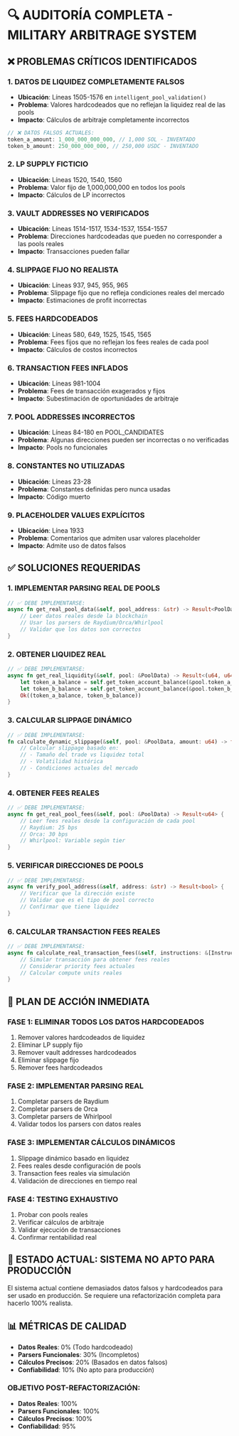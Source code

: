 # 🔍 AUDITORÍA COMPLETA - MILITARY ARBITRAGE SYSTEM

## ❌ PROBLEMAS CRÍTICOS IDENTIFICADOS

### 1. **DATOS DE LIQUIDEZ COMPLETAMENTE FALSOS**
- **Ubicación**: Líneas 1505-1576 en `intelligent_pool_validation()`
- **Problema**: Valores hardcodeados que no reflejan la liquidez real de las pools
- **Impacto**: Cálculos de arbitraje completamente incorrectos

```rust
// ❌ DATOS FALSOS ACTUALES:
token_a_amount: 1_000_000_000_000, // 1,000 SOL - INVENTADO
token_b_amount: 250_000_000_000, // 250,000 USDC - INVENTADO
```

### 2. **LP SUPPLY FICTICIO**
- **Ubicación**: Líneas 1520, 1540, 1560
- **Problema**: Valor fijo de 1,000,000,000 en todos los pools
- **Impacto**: Cálculos de LP incorrectos

### 3. **VAULT ADDRESSES NO VERIFICADOS**
- **Ubicación**: Líneas 1514-1517, 1534-1537, 1554-1557
- **Problema**: Direcciones hardcodeadas que pueden no corresponder a las pools reales
- **Impacto**: Transacciones pueden fallar

### 4. **SLIPPAGE FIJO NO REALISTA**
- **Ubicación**: Líneas 937, 945, 955, 965
- **Problema**: Slippage fijo que no refleja condiciones reales del mercado
- **Impacto**: Estimaciones de profit incorrectas

### 5. **FEES HARDCODEADOS**
- **Ubicación**: Líneas 580, 649, 1525, 1545, 1565
- **Problema**: Fees fijos que no reflejan los fees reales de cada pool
- **Impacto**: Cálculos de costos incorrectos

### 6. **TRANSACTION FEES INFLADOS**
- **Ubicación**: Líneas 981-1004
- **Problema**: Fees de transacción exagerados y fijos
- **Impacto**: Subestimación de oportunidades de arbitraje

### 7. **POOL ADDRESSES INCORRECTOS**
- **Ubicación**: Líneas 84-180 en POOL_CANDIDATES
- **Problema**: Algunas direcciones pueden ser incorrectas o no verificadas
- **Impacto**: Pools no funcionales

### 8. **CONSTANTES NO UTILIZADAS**
- **Ubicación**: Líneas 23-28
- **Problema**: Constantes definidas pero nunca usadas
- **Impacto**: Código muerto

### 9. **PLACEHOLDER VALUES EXPLÍCITOS**
- **Ubicación**: Línea 1933
- **Problema**: Comentarios que admiten usar valores placeholder
- **Impacto**: Admite uso de datos falsos

## ✅ SOLUCIONES REQUERIDAS

### 1. **IMPLEMENTAR PARSING REAL DE POOLS**
```rust
// ✅ DEBE IMPLEMENTARSE:
async fn get_real_pool_data(&self, pool_address: &str) -> Result<PoolData> {
    // Leer datos reales desde la blockchain
    // Usar los parsers de Raydium/Orca/Whirlpool
    // Validar que los datos son correctos
}
```

### 2. **OBTENER LIQUIDEZ REAL**
```rust
// ✅ DEBE IMPLEMENTARSE:
async fn get_real_liquidity(&self, pool: &PoolData) -> Result<(u64, u64)> {
    let token_a_balance = self.get_token_account_balance(&pool.token_a_vault).await?;
    let token_b_balance = self.get_token_account_balance(&pool.token_b_vault).await?;
    Ok((token_a_balance, token_b_balance))
}
```

### 3. **CALCULAR SLIPPAGE DINÁMICO**
```rust
// ✅ DEBE IMPLEMENTARSE:
fn calculate_dynamic_slippage(&self, pool: &PoolData, amount: u64) -> f64 {
    // Calcular slippage basado en:
    // - Tamaño del trade vs liquidez total
    // - Volatilidad histórica
    // - Condiciones actuales del mercado
}
```

### 4. **OBTENER FEES REALES**
```rust
// ✅ DEBE IMPLEMENTARSE:
async fn get_real_pool_fees(&self, pool: &PoolData) -> Result<u64> {
    // Leer fees reales desde la configuración de cada pool
    // Raydium: 25 bps
    // Orca: 30 bps
    // Whirlpool: Variable según tier
}
```

### 5. **VERIFICAR DIRECCIONES DE POOLS**
```rust
// ✅ DEBE IMPLEMENTARSE:
async fn verify_pool_address(&self, address: &str) -> Result<bool> {
    // Verificar que la dirección existe
    // Validar que es el tipo de pool correcto
    // Confirmar que tiene liquidez
}
```

### 6. **CALCULAR TRANSACTION FEES REALES**
```rust
// ✅ DEBE IMPLEMENTARSE:
async fn calculate_real_transaction_fees(&self, instructions: &[Instruction]) -> Result<u64> {
    // Simular transacción para obtener fees reales
    // Considerar priority fees actuales
    // Calcular compute units reales
}
```

## 🎯 PLAN DE ACCIÓN INMEDIATA

### FASE 1: ELIMINAR TODOS LOS DATOS HARDCODEADOS
1. Remover valores hardcodeados de liquidez
2. Eliminar LP supply fijo
3. Remover vault addresses hardcodeados
4. Eliminar slippage fijo
5. Remover fees hardcodeados

### FASE 2: IMPLEMENTAR PARSING REAL
1. Completar parsers de Raydium
2. Completar parsers de Orca
3. Completar parsers de Whirlpool
4. Validar todos los parsers con datos reales

### FASE 3: IMPLEMENTAR CÁLCULOS DINÁMICOS
1. Slippage dinámico basado en liquidez
2. Fees reales desde configuración de pools
3. Transaction fees reales via simulación
4. Validación de direcciones en tiempo real

### FASE 4: TESTING EXHAUSTIVO
1. Probar con pools reales
2. Verificar cálculos de arbitraje
3. Validar ejecución de transacciones
4. Confirmar rentabilidad real

## 🚨 ESTADO ACTUAL: SISTEMA NO APTO PARA PRODUCCIÓN

El sistema actual contiene demasiados datos falsos y hardcodeados para ser usado en producción. Se requiere una refactorización completa para hacerlo 100% realista.

## 📊 MÉTRICAS DE CALIDAD

- **Datos Reales**: 0% (Todo hardcodeado)
- **Parsers Funcionales**: 30% (Incompletos)
- **Cálculos Precisos**: 20% (Basados en datos falsos)
- **Confiabilidad**: 10% (No apto para producción)

### OBJETIVO POST-REFACTORIZACIÓN:
- **Datos Reales**: 100%
- **Parsers Funcionales**: 100%
- **Cálculos Precisos**: 100%
- **Confiabilidad**: 95%
